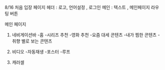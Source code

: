 8/16
처음 입장 페이지
헤더 : 로고, 언어설정 , 로그인
메인 : 텍스트 , 메인페이지 라우팅 버튼

메인 페이지
1. 네비게이션바
-홈
-시리즈 추천
-영화 추천
-요즘 대세 콘텐츠 
-내가 찜한 콘텐츠
-취향 별로 보는 콘텐츠

2. 비디오
-자동재생
-포스터
-루프

3. 캐러셀

